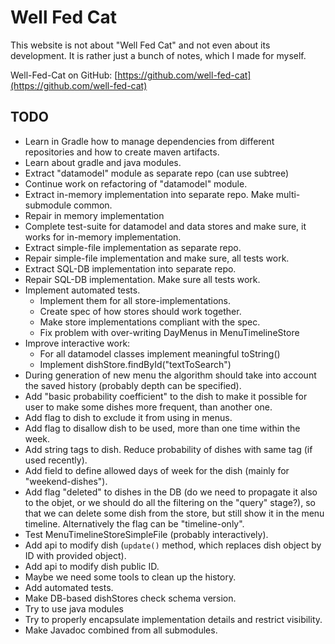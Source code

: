 # Well Fed Cat

This website is not about "Well Fed Cat" and not even about
its development. It is rather just a bunch of notes, which I made
for myself.

Well-Fed-Cat on GitHub: [https://github.com/well-fed-cat](https://github.com/well-fed-cat)



## TODO ##

* Learn in Gradle how to manage dependencies from different repositories
  and how to create maven artifacts.
* Learn about gradle and java modules.
* Extract "datamodel" module as separate repo (can use subtree)
* Continue work on refactoring of "datamodel" module.
* Extract in-memory implementation into separate repo. Make multi-submodule common.
* Repair in memory implementation
* Complete test-suite for datamodel and data stores and make sure,
  it works for in-memory implementation.
* Extract simple-file implementation as separate repo.
* Repair simple-file implementation and make sure, all tests work.
* Extract SQL-DB implementation into separate repo.
* Repair SQL-DB implementation. Make sure all tests work.
* Implement automated tests.
  * Implement them for all store-implementations.
  * Create spec of how stores should work together.
  * Make store implementations compliant with the spec.
  * Fix problem with over-writing DayMenus in MenuTimelineStore
* Improve interactive work:
  * For all datamodel classes implement meaningful toString()
  * Implement dishStore.findById("textToSearch")
* During generation of new menu the algorithm should take into account
  the saved history (probably depth can be specified).
* Add "basic probability coefficient" to the dish to make it possible 
  for user to make some dishes more frequent, than another one.
* Add flag to dish to exclude it from using in menus.
* Add flag to disallow dish to be used, more than one time within the week.
* Add string tags to dish. Reduce probability of dishes with same tag (if used recently).
* Add field to define allowed days of week for the dish (mainly for "weekend-dishes").
* Add flag "deleted" to dishes in the DB (do we need to propagate it also
  to the objet, or we should do all the filtering on the "query" stage?),
  so that we can delete some dish from the store, but still show it in the
  menu timeline. Alternatively the flag can be "timeline-only".
* Test MenuTimelineStoreSimpleFile (probably interactively).
* Add api to modify dish (`update()` method, which replaces dish object
  by ID with provided object).
* Add api to modify dish public ID.
* Maybe we need some tools to clean up the history.
* Add automated tests.
* Make DB-based dishStores check schema version.
* Try to use java modules
* Try to properly encapsulate implementation details and restrict visibility.
* Make Javadoc combined from all submodules.

